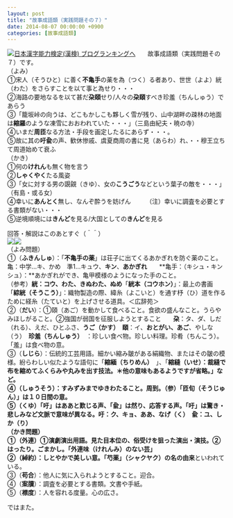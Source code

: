 ```yaml
---
layout: post
title: "故事成語類（実践問題その７）"
date: 2014-08-07 00:00:00 +0900
categories: [故事成語類]
---
```


[![](/syuusyuu9701/assets/images/故事成語類（実践問題その７）-br_c_3028_1.gif)](http://blog.with2.net/link.php?1659096:3028 "日本漢字能力検定(漢検) ブログランキングへ")[日本漢字能力検定(漢検) ブログランキングへ](http://blog.with2.net/link.php?1659096:3028)　　故事成語類（実践問題その７）です。   
（よみ）  
①宋人（そうひと）に善く**不亀手**の薬を為（つく）る者あり、世世（よよ）絖（わた）をさらすことを以て事と為せり・・・  
②海路の要地なるを以て甚だ**朶頤**せり/人々の**朶頤**すべき珍羞（ちんしゅう）であらう  
③「籠坂峠の向うは、どこもかしこも夥しく雪が残り、山中湖畔の疎林の地面は**縮羅**のような凍雪におおわれていた・・・」（三島由紀夫・暁の寺）  
④いまだ**周匝**なる方法・手段を画定したるにあらず・・・。  
⑤故に其の**吁兪**の声、歓休惨戚、虞夏商周の書に見（あらわ）れ、・・穆王立ちて周道始めて衰ふ  
（かき）  
①何の**けれん**も無く物を言う  
②**しゃくやく**たる風姿  
③「女に対する男の覬覦（きゆ）、女の**こうごう**などという葉子の敵を・・・」（有島・或る女）  
④幸いに**あんとく**無し、なんぞ酔うを妨げん　　　（注）幸いに調査を必要とする書類がない・・・  
⑤逆境順境には**きんど**を見る/大国としての**きんど**を見る  
  
回答・解説はこのあとすぐ（＾＾）  
![](https://blogimg.goo.ne.jp/user_image/19/3d/a4337aa277d8c1f1bf5cea4c8e8c01bb.jpg)![](https://blogimg.goo.ne.jp/user_image/77/c4/3980028b08a6998102e28881422559d9.jpg)  
（よみ問題）  
①（**ふきんしゅ**）：「**不亀手の薬**」は荘子に出てくるあかぎれを防ぐ薬のこと。亀：中学…キ、かめ　準1…キュウ、**キン**、**あかぎれ**　　**亀手：（キシュ・キンシュ）：**あかぎれができ、亀甲模様のようになった手のこと。  
（参考）**絖：コウ、わた、きぬわた、ぬめ**「**絖本（コウホン）**」：最上の書画　　「**綜絖（そうこう）**」：織物製造の際、緯糸（よこいと）を通す杼（ひ）道を作るために経糸（たていと）を上げさせる道具。＜広辞苑＞  
②（**だい**）：①頤（あご）を動かして食べること。食欲の盛んなこと。うらやみほしがること。②強国が弱国を征服しようとすること　　**朶**：タ、ダ、しだ（れる）、えだ、ひとふさ、**うご（かす）**　**頤**：イ、**おとがい、あご**、やしな（う）　**珍羞（ちんしゅう）**　：珍しい食べ物。珍しい料理。珍肴（ちんこう）。「羞」は食べ物の意。  
③（**しじら**）：伝統的工芸用語。細かい縮み皺がある絹織物、またはその皺の模様。紛らわしい似たような語句に「**縮緬（ちりめん）**　」、「**縮縫（いせ）：**裁縫で布を縮めてふくらみや丸みを出す技法。＊他の意味もあるようですが省略。」など。  
④（**しゅうそう**）：すみずみまでゆきわたること。周到。（参）「**匝旬（そうじゅん）**」は１０日間の意。  
⑤（**くゆ**）「**吁**」はああと歎じる声、「**兪**」は然り、応答する声。「吁」は驚き・悲しみなど文脈で意味が異なる。**吁：ク、キョ、ああ、なげ（く）　兪：ユ、しか（り）**  
（かき問題）  
①（**外連**）①演劇演出用語。見た目本位の、俗受けを狙った演出・演技。②はったり。ごまかし。「**外連味**（けれんみ）のない芸」  
②（**綽約**）：しとやかで美しい意。**「芍薬」（シャクヤク）の名の由来**といわれている。  
③（**苟合**）：他人に気に入られようとすること。迎合。  
④（**案牘**）：調査を必要とする書類。文書や手紙。  
⑤（**襟度**）：人を容れる度量。心の広さ。  
  
ではまた。  